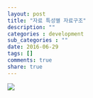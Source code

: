 ```yaml
---
layout: post
title: "자료 특성별 자료구조"
description: ""
categories : development
sub_categories : ""
date: 2016-06-29
tags: []
comments: true
share: true
---
```


![](/assets/images/posts/671/274E7143577392EE14FFF4.PNG)

  


